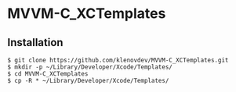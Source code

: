# MVVM-C_XCTemplates

Installation
---- 

    $ git clone https://github.com/klenovdev/MVVM-C_XCTemplates.git
    $ mkdir -p ~/Library/Developer/Xcode/Templates/
    $ cd MVVM-C_XCTemplates
    $ cp -R * ~/Library/Developer/Xcode/Templates/
